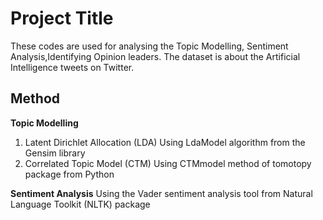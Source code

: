 # Project Title

These codes are used for analysing the Topic Modelling, Sentiment Analysis,Identifying Opinion leaders. The dataset is about the Artificial Intelligence tweets on Twitter.

## Method
**Topic Modelling**
1. Latent Dirichlet Allocation (LDA)
Using  LdaModel algorithm from the Gensim library
2. Correlated Topic Model (CTM)
Using CTMmodel method of tomotopy package from Python

**Sentiment Analysis**
Using the Vader sentiment analysis tool from Natural Language Toolkit (NLTK) package

